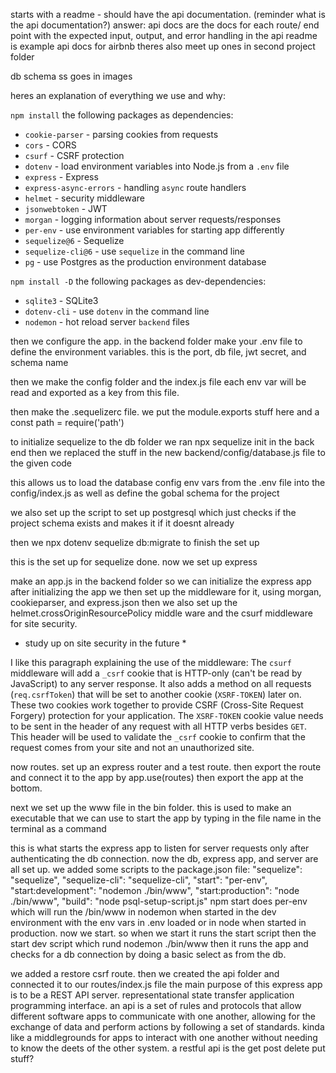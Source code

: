 starts with a readme - should have the api documentation. (reminder what is the api documentation?)
    answer: api docs are the docs for each route/ end point with the expected input, output, and error handling
in the api readme is example api docs for airbnb theres also meet up ones in second project folder

db schema ss goes in images

heres an explanation of everything we use and why:

`npm install` the following packages as dependencies:

- `cookie-parser` - parsing cookies from requests
- `cors` - CORS
- `csurf` - CSRF protection
- `dotenv` - load environment variables into Node.js from a `.env` file
- `express` - Express
- `express-async-errors` - handling `async` route handlers
- `helmet` - security middleware
- `jsonwebtoken` - JWT
- `morgan` - logging information about server requests/responses
- `per-env` - use environment variables for starting app differently
- `sequelize@6` - Sequelize
- `sequelize-cli@6` - use `sequelize` in the command line
- `pg` - use Postgres as the production environment database

`npm install -D` the following packages as dev-dependencies:

- `sqlite3` - SQLite3
- `dotenv-cli` - use `dotenv` in the command line
- `nodemon` - hot reload server `backend` files

then we configure the app. in the backend folder make your .env file to define
the environment variables. this is the port, db file, jwt secret, and schema name

then we make the config folder and the index.js file
each env var will be read and exported as a key from this file.

then make the .sequelizerc file. we put the module.exports stuff here and a
const path = require('path')

to initialize sequelize to the db folder we ran npx sequelize init in the back end
then we replaced the stuff in the new backend/config/database.js file to the given code

this allows us to load the database config env vars from the .env file into the config/index.js
as well as define the gobal schema for the project

we also set up the script to set up postgresql which just checks if the project schema exists and
makes it if it doesnt already

then we npx dotenv sequelize db:migrate to finish the set up

this is the set up for sequelize done. now we set up express

make an app.js in the backend folder so we can initialize the express app
after initializing the app we then set up the middleware for it, using morgan, cookieparser, and express.json
then we also set up the helmet.crossOriginResourcePolicy middle ware and the
csurf middleware for site security.

* study up on site security in the future *

I like this paragraph explaining the use of the middleware:
The `csurf` middleware will add a `_csrf` cookie that is HTTP-only (can't be
read by JavaScript) to any server response. It also adds a method on all
requests (`req.csrfToken`) that will be set to another cookie (`XSRF-TOKEN`)
later on. These two cookies work together to provide CSRF (Cross-Site Request
Forgery) protection for your application. The `XSRF-TOKEN` cookie value needs to
be sent in the header of any request with all HTTP verbs besides `GET`. This
header will be used to validate the `_csrf` cookie to confirm that the
request comes from your site and not an unauthorized site.

now routes. set up an express router and a test route. then export the route and
connect it to the app by app.use(routes) then export the app at the bottom.

next we set up the www file in the bin folder. this is used to make an executable
that we can use to start the app by typing in the file name in the terminal as
a command

this is what starts the express app to listen for server requests only after
authenticating the db connection.
now the db, express app, and server are all set up.
we added some scripts to the package.json file:
"sequelize": "sequelize",
    "sequelize-cli": "sequelize-cli",
    "start": "per-env",
    "start:development": "nodemon ./bin/www",
    "start:production": "node ./bin/www",
    "build": "node psql-setup-script.js"
npm start does per-env which will run the /bin/www in nodemon
when started in the dev environment with the env vars in .env
loaded or in node when started in production. now we start.
so when we start it runs the start script then the start dev
script which rund nodemon ./bin/www then it runs the app and
checks for a db connection by doing a basic select as from the
db.

we added a restore csrf route. then we created the api folder and connected it to our routes/index.js file
the main purpose of this express app is to be a REST API server.
representational state transfer application programming interface.
an api is a set of rules and protocols that allow different software apps
to communicate with one another, allowing for the exchange of data
and perform actions by following a set of standards. kinda like a middlegrounds
for apps to interact with one another without needing to know the deets
of the other system. a restful api is the get post delete put stuff?
